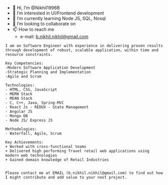 - 👋 Hi, I’m @Nikhil1996B
- 👀 I’m interested in UI/Frontend development
- 🌱 I’m currently learning Node JS, SQL, Nosql
- 💞️ I’m looking to collaborate on 
- 📫 How to reach me 
   - e-mail: b.nikhil.nikhil@gmail.com

```
I am an Software Engineer with experience in delivering proven results through development of robust, scalable application, within time and resource constraints.

Key Competencies:
-Modern Software Application Development
-Strategic Planning and Implementation
-Agile and Scrum

Technologies:
- HTML, CSS, JavaScript
- MERN Stack
- MEAN Stack
- C, C++, Java, Spring-MVC
- React Js - REDUX - State Management
- Angular JS
- Mongo DB
- Node JS/ Express JS

Methodologies:
- Waterfall, Agile, Scrum

Key Achievements:
+ Worked with cross-functional teams
+ Delivered high performing Travel retail web applications using modern web technologies
+ Gained domain knowledge of Retail Industries


Please contact me at EMAIL (b.nikhil.nikhil@gmail.com) to find out how I might contribute and add value to your next project.
```
